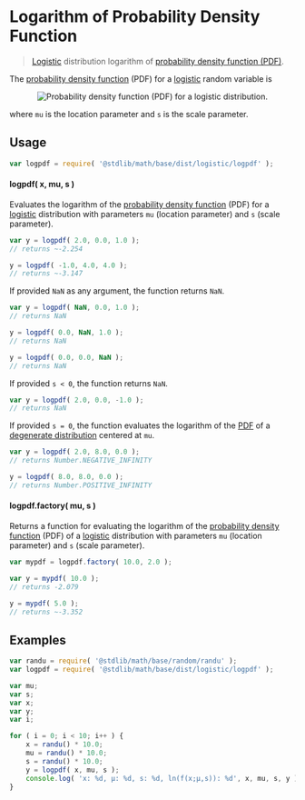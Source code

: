 Logarithm of Probability Density Function
===

> [Logistic][Logistic] distribution logarithm of [probability density function (PDF)][pdf].

<!-- <intro> -->

The [probability density function][pdf] (PDF) for a [logistic][logistic] random variable is

<!-- <equation class="equation" label="eq:pdf" align="center" raw="f(x; \mu,s) = \frac{e^{-\frac{x-\mu}{s}}} {s\left(1+e^{-\frac{x-\mu}{s}}\right)^2}" alt="Probability density function (PDF) for a logistic distribution."> -->

<div class="equation" align="center" data-raw-text="f(x; \mu,s) = \frac{e^{-\frac{x-\mu}{s}}} {s\left(1+e^{-\frac{x-\mu}{s}}\right)^2}" data-equation="eq:pdf">
    <img src="" alt="Probability density function (PDF) for a logistic distribution.">
    <br>
</div>

<!-- </equation> -->

where `mu` is the location parameter and `s` is the scale parameter.

<!-- </intro> -->

<!-- <usage> -->

## Usage
``` javascript
var logpdf = require( '@stdlib/math/base/dist/logistic/logpdf' );
```

#### logpdf( x, mu, s )

Evaluates the logarithm of the [probability density function][pdf] (PDF) for a [logistic][logistic] distribution with parameters `mu` (location parameter) and `s` (scale parameter).

``` javascript
var y = logpdf( 2.0, 0.0, 1.0 );
// returns ~-2.254

y = logpdf( -1.0, 4.0, 4.0 );
// returns ~-3.147
```

If provided `NaN` as any argument, the function returns `NaN`.

``` javascript
var y = logpdf( NaN, 0.0, 1.0 );
// returns NaN

y = logpdf( 0.0, NaN, 1.0 );
// returns NaN

y = logpdf( 0.0, 0.0, NaN );
// returns NaN
```

If provided `s < 0`, the function returns `NaN`.

``` javascript
var y = logpdf( 2.0, 0.0, -1.0 );
// returns NaN
```

If provided `s = 0`, the function evaluates the logarithm of the [PDF][pdf] of a [degenerate distribution][degenerate-distribution] centered at `mu`.

``` javascript
var y = logpdf( 2.0, 8.0, 0.0 );
// returns Number.NEGATIVE_INFINITY

y = logpdf( 8.0, 8.0, 0.0 );
// returns Number.POSITIVE_INFINITY
```

#### logpdf.factory( mu, s )

Returns a function for evaluating the logarithm of the [probability density function][pdf] (PDF) of a [logistic][logistic] distribution with parameters `mu` (location parameter) and `s` (scale parameter).

``` javascript
var mypdf = logpdf.factory( 10.0, 2.0 );

var y = mypdf( 10.0 );
// returns -2.079

y = mypdf( 5.0 );
// returns ~-3.352
```

<!-- </usage> -->

<!-- <examples> -->

## Examples

``` javascript
var randu = require( '@stdlib/math/base/random/randu' );
var logpdf = require( '@stdlib/math/base/dist/logistic/logpdf' );

var mu;
var s;
var x;
var y;
var i;

for ( i = 0; i < 10; i++ ) {
    x = randu() * 10.0;
    mu = randu() * 10.0;
    s = randu() * 10.0;
    y = logpdf( x, mu, s );
    console.log( 'x: %d, µ: %d, s: %d, ln(f(x;µ,s)): %d', x, mu, s, y );
}
```

<!-- </examples> -->


<!-- <links> -->

[logistic]: https://en.wikipedia.org/wiki/Logistic_distribution
[pdf]: https://en.wikipedia.org/wiki/Probability_density_function
[degenerate-distribution]: https://en.wikipedia.org/wiki/Degenerate_distribution

<!-- </links> -->
